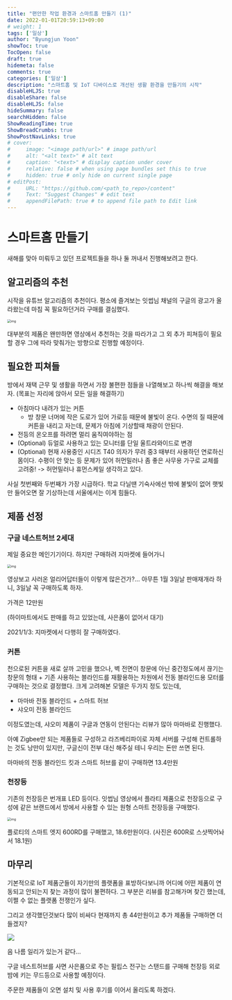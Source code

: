 ```yaml
---
title: "편안한 작업 환경과 스마트홈 만들기 (1)"
date: 2022-01-01T20:59:13+09:00
# weight: 1
tags: ['일상']
author: "Byungjun Yoon"
showToc: true
TocOpen: false
draft: true
hidemeta: false
comments: true
categories: ['일상']
description: "스마트홈 및 IoT 디바이스로 개선된 생활 환경을 만들기의 시작"
disableHLJS: true 
disableShare: false
disableHLJS: false
hideSummary: false
searchHidden: false
ShowReadingTime: true
ShowBreadCrumbs: true
ShowPostNavLinks: true
# cover:
#     image: "<image path/url>" # image path/url
#     alt: "<alt text>" # alt text
#     caption: "<text>" # display caption under cover
#     relative: false # when using page bundles set this to true
#     hidden: true # only hide on current single page
# editPost:
#     URL: "https://github.com/<path_to_repo>/content"
#     Text: "Suggest Changes" # edit text
#     appendFilePath: true # to append file path to Edit link
---
```


# 스마트홈 만들기
새해를 맞아 미뤄두고 있던 프로젝트들을 하나 둘 꺼내서 진행해보려고 한다. 

## 알고리즘의 추천
시작을 유튜브 알고리즘의 추천이다. 평소에 즐겨보는 잇썹님 채널의 구글의 광고가 올라왔는데 마침 꼭 필요하던거라 구매를 결심했다. 


<img src="https://i.imgur.com/CkCDqQx.png" alt="img" style="zoom:50%;" />


대부분의 제품은 왠만하면 영상에서 추천하는 것을 따라가고 그 외 추가 피쳐등이 필요할 경우 그에 따라 맞춰가는 방향으로 진행할 예정이다. 

## 필요한 피쳐들 
방에서 재택 근무 및 생활을 하면서 가장 불편한 점들을 나열해보고 하나씩 해결을 해보자. (목표는 자리에 앉아서 모든 일을 해결하기)
- 아침마다 내려가 있는 커튼 
  - 방 창문 너머에 작은 도로가 있어 가로등 때문에 불빛이 온다. 수면의 질 때문에 커튼을 내리고 자는데, 문제가 아침에 기상할때 채광이 안된다. 
- 전등의 온오프를 하려면 멀리 움직여야하는 점
- (Optional) 듀얼로 사용하고 있는 모니터를 단일 울트라와이드로 변경 
- (Optional) 현재 사용중인 시디즈 T40 의자가 무려 중3 때부터 사용하던 연로하신 몸이다. 수평이 안 맞는 등 문제가 있어 허먼밀러나 좀 좋은 사무용 가구로 교체를 고려중! -> 허먼밀러나 휴먼스케일 생각하고 있다.

사실 첫번째와 두번째가 가장 시급하다. 학교 다닐땐 기숙사에선 밖에 불빛이 없어 햇빛만 들어오면 잘 기상하는데 서울에서는 이게 힘들다.

## 제품 선정 

### 구글 네스트허브  2세대
제일 중요한 메인기기이다. 하지만 구매하려 지마켓에 들어가니 

<img src="https://i.imgur.com/77Cus39.png" alt="img" style="zoom:50%;" />

영상보고 사러온 얼리어답터들이 이렇게 많은건가?... 아무튼 1월 3일날 판매재개라 하니, 3일날 꼭 구매하도록 하자. 

가격은 12만원

(하이마트에서도 판매를 하고 있었는데, 사은품이 없어서 대기)

2021/1/3: 지마켓에서 다행히 잘 구매하였다.

### 커튼
천으로된 커튼을 새로 살까 고민을 했으나, 벽 전면이 창문에 아닌 중간정도에서 끊기는 창문의 형태 + 기존 사용하는 블라인드를 재활용하는 차원에서 전동 블라인드용 모터를 구매하는 것으로 결정했다. 크게 고려해본 모델은 두가지 정도 있는데, 

- 마마바 전동 블라인드 + 스마트 허브
- 샤오미 전동 블라인드

이정도였는데, 샤오미 제품이 구글과 연동이 안된다는 리뷰가 많아 마마바로 진행했다. 

아예 Zigbee만 되는 제품들로 구성하고 라즈베리파이로 자체 서버를 구성해 컨트롤하는 것도 낭만이 있지만, 구글신이 전부 대신 해주실 테니 우리는 돈만 쓰면 된다. 

마마바의 전동 블라인드 킷과 스마트 허브를 같이 구매하면 13.4만원

### 천장등
기존의 천장등은 번개표 LED 등이다. 잇썹님 영상에서 플라티 제품으로 천장등으로 구성에 같은 브랜드에서 방에서 사용할 수 있는 원형 스마트 천장등을 구매했다. 


<img src='https://i.imgur.com/uvXoYKw.png' alt='img' style='zoom:50%;'/>

플로티의 스마트 엣지 600RD를 구매했고, 18.6만원이다. (사진은 600R로 스샷찍어놔서 18.1원)

## 마무리
기본적으로 IoT 제품군들이 자기만의 플랫폼을 표방하다보니까 어디에 어떤 제품이 연동되고 안되는지 찾는 과정이 많이 불편하다. 그 부분은 리뷰를 참고해가며 찾긴 했는데, 이쩔 수 없는 플랫폼 전쟁인가 싶다.

그리고 생각했던것보다 많이 비싸다 현재까지 총 44만원이고 추가 제품들 구매하면 더 들겠지?

![](https://i.imgur.com/eUfzRBs.png)

음 나름 일리가 있는거 같다...

구글 네스트허브를 사면 사은품으로 주는 필립스 전구는 스탠드를 구매해 천장등 외로 밤에 키는 무드등으로 사용할 예정이다. 

주문한 제품들이 오면 설치 및 사용 후기를 이어서 올리도록 하겠다. 